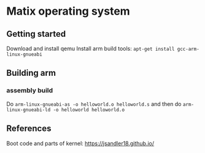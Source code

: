 # Matix operating system

## Getting started

Download and install qemu
Install arm build tools: `apt-get install gcc-arm-linux-gnueabi`

## Building arm

### assembly build

Do `arm-linux-gnueabi-as -o helloworld.o helloworld.s` and then do `arm-linux-gnueabi-ld -o helloworld helloworld.o`

## References
Boot code and parts of kernel: https://jsandler18.github.io/